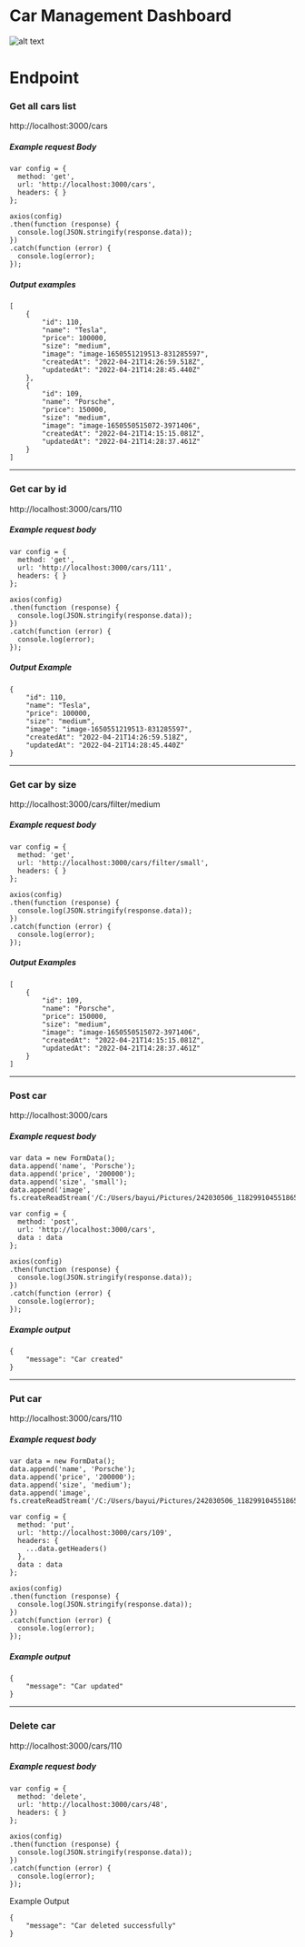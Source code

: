 # Car Management Dashboard
![alt text](https://github.com/bayuik/car-management-dashboard/blob/main/ERD/ERD.png)

# Endpoint
### Get all cars list
http://localhost:3000/cars

##### Example request Body
```
var config = {
  method: 'get',
  url: 'http://localhost:3000/cars',
  headers: { }
};

axios(config)
.then(function (response) {
  console.log(JSON.stringify(response.data));
})
.catch(function (error) {
  console.log(error);
});

```
##### Output examples
```
[
    {
        "id": 110,
        "name": "Tesla",
        "price": 100000,
        "size": "medium",
        "image": "image-1650551219513-831285597",
        "createdAt": "2022-04-21T14:26:59.518Z",
        "updatedAt": "2022-04-21T14:28:45.440Z"
    },
    {
        "id": 109,
        "name": "Porsche",
        "price": 150000,
        "size": "medium",
        "image": "image-1650550515072-3971406",
        "createdAt": "2022-04-21T14:15:15.081Z",
        "updatedAt": "2022-04-21T14:28:37.461Z"
    }
]
```

---

### Get car by id
http://localhost:3000/cars/110


##### Example request body
```
var config = {
  method: 'get',
  url: 'http://localhost:3000/cars/111',
  headers: { }
};

axios(config)
.then(function (response) {
  console.log(JSON.stringify(response.data));
})
.catch(function (error) {
  console.log(error);
});
```

##### Output Example
```
{
    "id": 110,
    "name": "Tesla",
    "price": 100000,
    "size": "medium",
    "image": "image-1650551219513-831285597",
    "createdAt": "2022-04-21T14:26:59.518Z",
    "updatedAt": "2022-04-21T14:28:45.440Z"
}
```
---

### Get car by size
http://localhost:3000/cars/filter/medium
##### Example request body
```
var config = {
  method: 'get',
  url: 'http://localhost:3000/cars/filter/small',
  headers: { }
};

axios(config)
.then(function (response) {
  console.log(JSON.stringify(response.data));
})
.catch(function (error) {
  console.log(error);
});

```
##### Output Examples
```
[
    {
        "id": 109,
        "name": "Porsche",
        "price": 150000,
        "size": "medium",
        "image": "image-1650550515072-3971406",
        "createdAt": "2022-04-21T14:15:15.081Z",
        "updatedAt": "2022-04-21T14:28:37.461Z"
    }
]
```
---

### Post car
http://localhost:3000/cars

##### Example request body
```
var data = new FormData();
data.append('name', 'Porsche');
data.append('price', '200000');
data.append('size', 'small');
data.append('image', fs.createReadStream('/C:/Users/bayui/Pictures/242030506_1182991045518652_4803178363987901143_n.jpg'));

var config = {
  method: 'post',
  url: 'http://localhost:3000/cars',
  data : data
};

axios(config)
.then(function (response) {
  console.log(JSON.stringify(response.data));
})
.catch(function (error) {
  console.log(error);
});

```
##### Example output
```
{
    "message": "Car created"
}
```
---

### Put car
http://localhost:3000/cars/110

##### Example request body
```
var data = new FormData();
data.append('name', 'Porsche');
data.append('price', '200000');
data.append('size', 'medium');
data.append('image', fs.createReadStream('/C:/Users/bayui/Pictures/242030506_1182991045518652_4803178363987901143_n.jpg'));

var config = {
  method: 'put',
  url: 'http://localhost:3000/cars/109',
  headers: { 
    ...data.getHeaders()
  },
  data : data
};

axios(config)
.then(function (response) {
  console.log(JSON.stringify(response.data));
})
.catch(function (error) {
  console.log(error);
});
```


##### Example output
```
{
    "message": "Car updated"
}
```

---
### Delete car
http://localhost:3000/cars/110
##### Example request body
```
var config = {
  method: 'delete',
  url: 'http://localhost:3000/cars/48',
  headers: { }
};

axios(config)
.then(function (response) {
  console.log(JSON.stringify(response.data));
})
.catch(function (error) {
  console.log(error);
});

```

Example Output
```
{
    "message": "Car deleted successfully"
}
```
